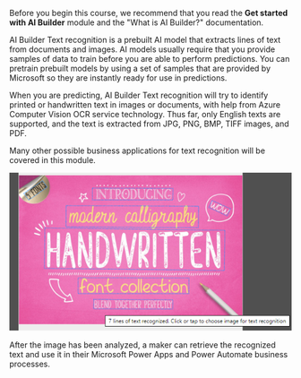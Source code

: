 Before you begin this course, we recommend that you read the **Get started with AI Builder** module and the "What is AI Builder?" documentation.

AI Builder Text recognition is a prebuilt AI model that extracts lines of text from documents and images. AI models usually require that you provide samples of data to train before you are able to perform predictions. You can pretrain prebuilt models by using a set of samples that are provided by Microsoft so they are instantly ready for use in predictions.

When you are predicting, AI Builder Text recognition will try to identify printed or handwritten text in images or documents, with help from Azure Computer Vision OCR service technology. Thus far, only English texts are supported, and the text is extracted from JPG, PNG, BMP, TIFF images, and PDF.

Many other possible business applications for text recognition will be covered in this module.

![Screenshot of a sample image with various types of text. 7 lines of text recognized. Click or tap to choose image for text recognition.](../media/image1.png)

After the image has been analyzed, a maker can retrieve the recognized text and use it in their Microsoft Power Apps and Power Automate business processes.
